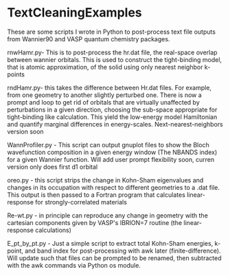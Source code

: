 # TextCleaningExamples


These are some scripts I wrote in Python to post-process text file outputs from Wannier90 and VASP quantum chemistry packages. 

rnwHamr.py- This is to post-process the hr.dat file, the real-space overlap between wannier orbitals. This is used to 
construct
the tight-binding model, that is atomic approximation, of the solid using only nearest neighbor k-points

rndHamr.py- this takes the difference between Hr.dat files. For example, from one geometry to another slightly perturbed one.
There is now a prompt and loop to get rid of orbitals that are virtually unaffected by perturbations in a given
direction, choosing the sub-space appropriate for tight-binding like calculation. This yield the low-energy model Hamiltonian and quantify marginal differences in energy-scales. Next-nearest-neighbors version soon

WannProfiler.py - This script can output gnuplot files to show the Bloch wavefunction composition in a given energy window 
(The NBANDS index) for a given Wannier function. Will add user prompt flexibility soon, curren version only does first d1 
orbital

oreo.py - this script strips the change in Kohn-Sham eigenvalues and changes in its occupation with respect to different 
geometries to a .dat file. This output is then passed 
to a Fortran program that calculates linear-response for strongly-correlated materials

Re-wt.py - in principle can reproduce any change in geometry with the cartesian components given by VASP's IBRION=7 routine
(the linear-response calculations)

E_pt_by_pt.py - Just a simple script to extract total Kohn-Sham energies, k-point, and band index for post-processing with awk later (finite-difference). Will update such that files can be prompted to be renamed, then subtracted with the awk commands via Python os module.
